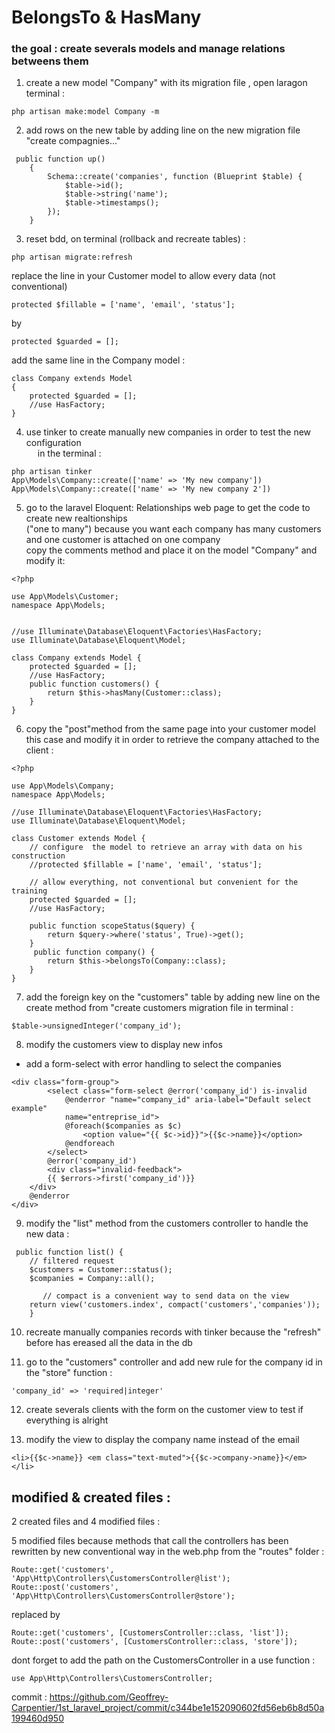 
# BelongsTo & HasMany

### the goal :  create severals models and manage relations betweens them

1) create a new model "Company" with its migration file , open laragon terminal :
~~~
php artisan make:model Company -m
~~~
2) add rows on the new table by adding line on the new migration file "create compagnies..."
~~~
 public function up()
    {
        Schema::create('companies', function (Blueprint $table) {
            $table->id();
            $table->string('name');
            $table->timestamps();
        });
    }
~~~
3) reset bdd, on terminal (rollback and recreate tables) :
~~~
php artisan migrate:refresh
~~~
replace the line in your Customer model to allow every data (not conventional)
~~~
protected $fillable = ['name', 'email', 'status'];
~~~
by
~~~
protected $guarded = [];
~~~
add the same line in the Company model :
~~~
class Company extends Model
{
    protected $guarded = [];
    //use HasFactory;
}
~~~

4) use tinker to create manually new companies in order to test the new configuration
<br/>&emsp; in the terminal :
~~~
php artisan tinker
App\Models\Company::create(['name' => 'My new company'])
App\Models\Company::create(['name' => 'My new company 2'])
~~~
5) go to the laravel Eloquent: Relationships web page to get the code to create new realtionships
<br>("one to many") because you want each company has many customers and one customer is attached on one company
<br> copy the comments method and place it on the model "Company" and modify it:
~~~
<?php

use App\Models\Customer;
namespace App\Models;


//use Illuminate\Database\Eloquent\Factories\HasFactory;
use Illuminate\Database\Eloquent\Model;

class Company extends Model {
    protected $guarded = [];
    //use HasFactory;
    public function customers() {
        return $this->hasMany(Customer::class);
    }
}

~~~
6) copy the "post"method from the same page into your customer model this case and modify it in order to retrieve
the company attached to the client :
~~~
<?php

use App\Models\Company;
namespace App\Models;

//use Illuminate\Database\Eloquent\Factories\HasFactory;
use Illuminate\Database\Eloquent\Model;

class Customer extends Model {
	// configure  the model to retrieve an array with data on his construction
	//protected $fillable = ['name', 'email', 'status'];

	// allow everything, not conventional but convenient for the training
	protected $guarded = [];
    //use HasFactory;

    public function scopeStatus($query) {
    	return $query->where('status', True)->get();
    }
     public function company() {
    	return $this->belongsTo(Company::class);
    }
}

~~~
7) add the foreign key on the "customers" table by adding new line on the create method from
 "create customers migration file
in terminal :
~~~
$table->unsignedInteger('company_id');
~~~
8) modify the customers view to display new infos
- add a form-select with error handling to select the companies
~~~
<div class="form-group">
		<select class="form-select @error('company_id') is-invalid 
			@enderror "name="company_id" aria-label="Default select example" 
			name="entreprise_id">
			@foreach($companies as $c)
		  		<option value="{{ $c->id}}">{{$c->name}}</option>
		 	@endforeach
		</select>
		@error('company_id')
		<div class="invalid-feedback">
      	{{ $errors->first('company_id')}}
   	</div>
   	@enderror
</div>
~~~
9) modify the "list" method from the customers controller to handle the new data :
~~~
 public function list() {
    // filtered request
    $customers = Customer::status();
    $companies = Company::all();

	   // compact is a convenient way to send data on the view
    return view('customers.index', compact('customers','companies'));
    }
~~~
10) recreate manually companies records with tinker because the "refresh" before has ereased all the data in the db

11) go to the "customers" controller and add new rule for the company id in the "store" function :
~~~
'company_id' => 'required|integer'
~~~
12) create severals clients with the form on the customer view to test if everything is alright

13) modify the view to display the company name instead of the email
~~~
<li>{{$c->name}} <em class="text-muted">{{$c->company->name}}</em></li>
~~~

modified & created files :
----------------
2 created files and 4 modified files : 

5 modified files because methods that call the controllers has been rewritten by new conventional way in the web.php from the "routes" folder :

~~~
Route::get('customers', 'App\Http\Controllers\CustomersController@list');
Route::post('customers', 'App\Http\Controllers\CustomersController@store');
~~~
replaced by 
~~~
Route::get('customers', [CustomersController::class, 'list']);
Route::post('customers', [CustomersController::class, 'store']);
~~~

dont forget to add the path on the CustomersController in a use function :
~~~
use App\Http\Controllers\CustomersController;
~~~

commit : https://github.com/Geoffrey-Carpentier/1st_laravel_project/commit/c344be1e152090602fd56eb6b8d50a199460d950




